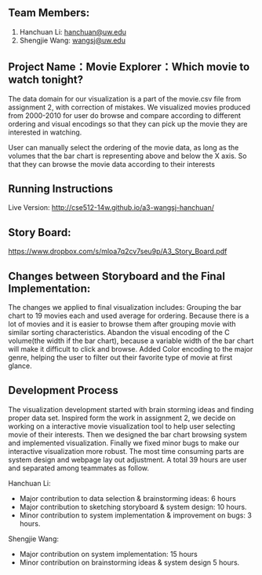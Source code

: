 ## Team Members:
1. Hanchuan Li: hanchuan@uw.edu
2. Shengjie Wang: wangsj@uw.edu

## Project Name：Movie Explorer：Which movie to watch tonight?

The data domain for our visualization is a part of the movie.csv file from assignment 2, with correction of mistakes. We visualized movies produced from 2000-2010 for user do browse and compare according to different ordering and visual encodings so that they can pick up the movie they are interested in watching.

User can manually select the ordering of the movie data, as long as the volumes that the bar chart is representing above and below the X axis. So that they can browse the movie data according to their interests

## Running Instructions
Live Version:
http://cse512-14w.github.io/a3-wangsj-hanchuan/

## Story Board:
https://www.dropbox.com/s/mloa7q2cv7seu9p/A3_Story_Board.pdf

## Changes between Storyboard and the Final Implementation:

The changes we applied to final visualization includes: 
Grouping the bar chart to 19 movies each and used average for ordering. Because there is a lot of movies and it is easier to browse them after grouping movie with similar sorting characteristics. 
Abandon the visual encoding of the C volume(the width if the bar chart), because a variable width of the bar chart will make it difficult to click and browse. 
Added Color encoding to the major genre, helping the user to filter out their favorite type of movie at first glance.

## Development Process

The visualization development started with brain storming ideas and finding proper data set. Inspired form the work in assignment 2, we decide on working on a interactive movie visualization tool to help user selecting movie of their interests. Then we designed the bar chart browsing system and implemented visualization. Finally we fixed minor bugs to make our interactive visualization more robust. The most time consuming parts are system design and webpage lay out adjustment. A total 39 hours are user and separated among teammates as follow.

Hanchuan Li:
- Major contribution to data selection & brainstorming ideas: 6 hours
- Major contribution to sketching storyboard & system design: 10 hours.
- Minor contribution to system implementation & improvement on bugs: 3 hours.

Shengjie Wang:
- Major contribution on system implementation: 15 hours
- Minor contribution on brainstorming ideas & system design 5 hours.



